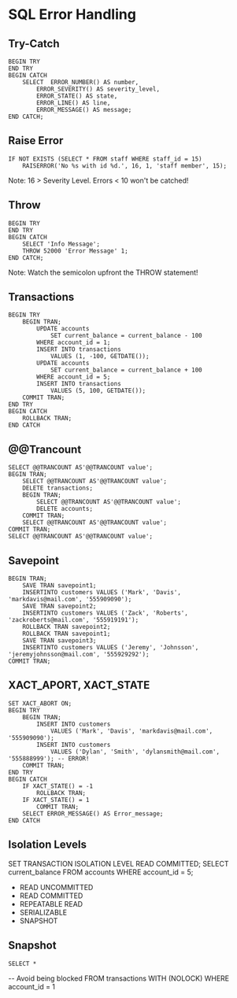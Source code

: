 # SQL Error Handling

## Try-Catch

	BEGIN TRY
	END TRY
	BEGIN CATCH
		SELECT  ERROR_NUMBER() AS number,  
        	ERROR_SEVERITY() AS severity_level,  
        	ERROR_STATE() AS state,
        	ERROR_LINE() AS line,  
        	ERROR_MESSAGE() AS message; 
	END CATCH;

## Raise Error

	IF NOT EXISTS (SELECT * FROM staff WHERE staff_id = 15)
		RAISERROR('No %s with id %d.', 16, 1, 'staff member', 15);
		
Note: 16 > Severity Level. Errors < 10 won't be catched!

## Throw

	BEGIN TRY
	END TRY
	BEGIN CATCH
		SELECT 'Info Message';
		THROW 52000 'Error Message' 1;
	END CATCH;
	
Note: Watch the semicolon upfront the THROW statement!

## Transactions
	BEGIN TRY
		BEGIN TRAN;
			UPDATE accounts 
				SET current_balance = current_balance - 100
			WHERE account_id = 1;
			INSERT INTO transactions 
				VALUES (1, -100, GETDATE());
			UPDATE accounts 
				SET current_balance = current_balance + 100
			WHERE account_id = 5;
			INSERT INTO transactions 
				VALUES (5, 100, GETDATE());
		COMMIT TRAN;
	END TRY
	BEGIN CATCH  
		ROLLBACK TRAN;
	END CATCH

## @@Trancount
	SELECT @@TRANCOUNT AS'@@TRANCOUNT value';
	BEGIN TRAN;
		SELECT @@TRANCOUNT AS'@@TRANCOUNT value';
		DELETE transactions;
		BEGIN TRAN; 
			SELECT @@TRANCOUNT AS'@@TRANCOUNT value'; 
			DELETE accounts;
		COMMIT TRAN;
		SELECT @@TRANCOUNT AS'@@TRANCOUNT value';
	COMMIT TRAN;
	SELECT @@TRANCOUNT AS'@@TRANCOUNT value';

## Savepoint
	BEGIN TRAN;   
		SAVE TRAN savepoint1;
		INSERTINTO customers VALUES ('Mark', 'Davis', 'markdavis@mail.com', '555909090');   
		SAVE TRAN savepoint2;
		INSERTINTO customers VALUES ('Zack', 'Roberts', 'zackroberts@mail.com', '555919191');
		ROLLBACK TRAN savepoint2;
		ROLLBACK TRAN savepoint1;   
		SAVE TRAN savepoint3;
		INSERTINTO customers VALUES ('Jeremy', 'Johnsson', 'jeremyjohnsson@mail.com', '555929292');
	COMMIT TRAN;
	
## XACT_APORT, XACT_STATE
	SET XACT_ABORT ON;
	BEGIN TRY
		BEGIN TRAN;
			INSERT INTO customers 
				VALUES ('Mark', 'Davis', 'markdavis@mail.com', '555909090');
			INSERT INTO customers 
				VALUES ('Dylan', 'Smith', 'dylansmith@mail.com', '555888999'); -- ERROR!
		COMMIT TRAN;
	END TRY
	BEGIN CATCH
		IF XACT_STATE() = -1
			ROLLBACK TRAN;    
		IF XACT_STATE() = 1
			COMMIT TRAN;
		SELECT ERROR_MESSAGE() AS Error_message;
	END CATCH

## Isolation Levels
SET TRANSACTION ISOLATION LEVEL READ COMMITTED;
SELECT current_balance
FROM accounts 
WHERE account_id = 5;

* READ UNCOMMITTED
* READ COMMITTED
* REPEATABLE READ
* SERIALIZABLE
* SNAPSHOT

## Snapshot
	SELECT *
-- Avoid being blocked
		FROM transactions WITH (NOLOCK)
	WHERE account_id = 1

